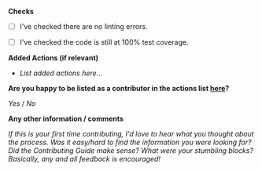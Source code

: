 **Checks**

- [ ] I've checked there are no linting errors.
- [ ] I've checked the code is still at 100% test coverage.


**Added Actions (if relevant)**

- _List added actions here..._


**Are you happy to be listed as a contributor in the actions list [here](https://github.com/joshfarrant/shortcuts-js/issues/6)?**

_Yes_ / _No_


**Any other information / comments**

_If this is your first time contributing, I'd love to hear what you thought about the process. Was it easy/hard to find the information you were looking for? Did the Contributing Guide make sense? What were your stumbling blocks? Basically, any and all feedback is encouraged!_
